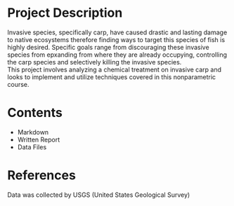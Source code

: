 # Project Description

Invasive species, specifically carp, have caused drastic and lasting damage to native ecosystems therefore finding ways to target this species of fish is highly desired. Specific goals range from discouraging these invasive species from epxanding from where they are already occupying, controlling the carp species and selectively killing the invasive species.  
This project involves analyzing a chemical treatment on invasive carp and looks to implement and utilize techniques covered in this nonparametric course. 

# Contents

* Markdown
* Written Report
* Data Files

# References

Data was collected by USGS (United States Geological Survey)

